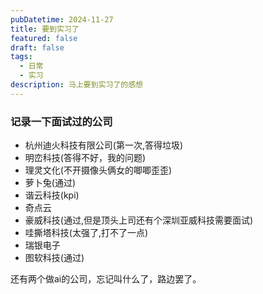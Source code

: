 ```yaml
---
pubDatetime: 2024-11-27
title: 要到实习了
featured: false
draft: false
tags:
  - 日常
  - 实习
description: 马上要到实习了的感想
---
```


### 记录一下面试过的公司

- 杭州迪火科技有限公司(第一次,答得垃圾)
- 明峦科技(答得不好，我的问题)
- 理灵文化(不开摄像头俩女的唧唧歪歪)
- 萝卜兔(通过)
- 谐云科技(kpi)
- 奇点云
- 豪威科技(通过,但是顶头上司还有个深圳亚威科技需要面试)
- 哇撕塔科技(太强了,打不了一点)
- 瑞银电子
- 图软科技(通过)

还有两个做ai的公司，忘记叫什么了，路边罢了。
